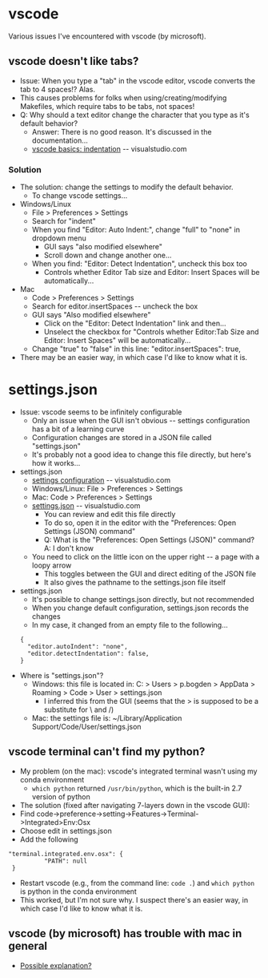 
# vscode

Various issues I've encountered with vscode (by microsoft).

## vscode doesn't like tabs?

* Issue: When you type a "tab" in the vscode editor, vscode converts the tab to 4 spaces!? Alas.
* This causes problems for folks when using/creating/modifying Makefiles, which require tabs to be tabs, not spaces!
* Q: Why should a text editor change the character that you type as it's default behavior?
  * Answer: There is no good reason. It's discussed in the documentation...
  * [vscode basics: indentation](https://code.visualstudio.com/docs/editor/codebasics#_indentation) -- visualstudio.com

### Solution

* The solution: change the settings to modify the default behavior.
  * To change vscode settings...
* Windows/Linux
  * File > Preferences > Settings
  * Search for "indent"
  * When you find "Editor: Auto Indent:", change "full" to "none" in dropdown menu
    * GUI says "also modified elsewhere"
    * Scroll down and change another one...
  * When you find: "Editor: Detect Indentation", uncheck this box too
    * Controls whether Editor Tab size and Editor: Insert Spaces will be automatically...
* Mac
    * Code > Preferences > Settings
    * Search for editor.insertSpaces -- uncheck the box
    * GUI says "Also modified elsewhere"
      * Click on the "Editor: Detect Indentation" link and then...
      * Unselect the checkbox for "Controls whether Editor:Tab Size and Editor: Insert Spaces" will be automatically...
    * Change "true" to "false" in this line:  "editor.insertSpaces": true,
* There may be an easier way, in which case I'd like to know what it is.

# settings.json

* Issue: vscode seems to be infinitely configurable
  * Only an issue when the GUI isn't obvious -- settings configuration has a bit of a learning curve
  * Configuration changes are stored in a JSON file called "settings.json"
  * It's probably not a good idea to change this file directly, but here's how it works...
* settings.json
  * [settings configuration](https://code.visualstudio.com/docs/getstarted/settings) -- visualstudio.com
  * Windows/Linux: File > Preferences > Settings
  * Mac: Code > Preferences > Settings
  * [settings.json](https://code.visualstudio.com/docs/getstarted/settings#_settingsjson) -- visualstudio.com
    * You can review and edit this file directly
    * To do so, open it in the editor with the "Preferences: Open Settings (JSON) command"
    * Q: What is the "Preferences: Open Settings (JSON)" command?  A: I don't know
  * You need to click on the little icon on the upper right -- a page with a loopy arrow
    * This toggles between the GUI and direct editing of the JSON file
    * It also gives the pathname to the settings.json file itself
* settings.json
  * It's possible to change settings.json directly, but not recommended
  * When you change default configuration, settings.json records the changes
  * In my case, it changed from an empty file to the following...
  ``` 
  {
    "editor.autoIndent": "none",
    "editor.detectIndentation": false,
  }
  ``` 
* Where is "settings.json"?
  * Windows: this file is located in: C: > Users > p.bogden > AppData > Roaming > Code > User > settings.json
    * I inferred this from the GUI (seems that the > is supposed to be a substitute for \ and /)
  * Mac: the settings file is: ~/Library/Application Support/Code/User/settings.json

## vscode terminal can't find my python?

* My problem (on the mac): vscode's integrated terminal wasn't using my conda environment
  * `which python` returned `/usr/bin/python`, which is the built-in 2.7 version of python
* The solution (fixed after navigating 7-layers down in the vscode GUI):
* Find code->preference->setting->Features->Terminal->Integrated>Env:Osx
* Choose edit in settings.json
* Add the following
```
"terminal.integrated.env.osx": {  
          "PATH": null
 }
```
* Restart vscode (e.g., from the command line: `code .`) and `which python` is python in the conda environment
* This worked, but I'm not sure why. I suspect there's an easier way, in which case I'd like to know what it is.

## vscode (by microsoft) has trouble with mac in general

* [Possible explanation?](https://youtu.be/0eEG5LVXdKo?t=637)
